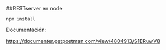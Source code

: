 ##RESTserver en node 

```npm install```


Documentación:

https://documenter.getpostman.com/view/4804913/S1ERuwV8